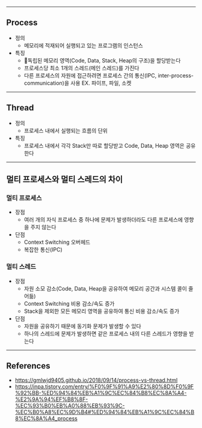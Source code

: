 - - -
## Process
- 정의
	- 메모리에 적재되어 실행되고 있는 프로그램의 인스턴스
- 특징
	- 독립된 메모리 영역(Code, Data, Stack, Heap의 구조)을 할당받는다
	- 프로세스당 최소 1개의 스레드(메인 스레드)를 가진다
	- 다른 프로세스의 자원에 접근하려면 프로세스 간의 통신(IPC, inter-process-communication)을 사용
	  EX. 파이프, 파일, 소켓
- - -
## Thread
- 정의
	- 프로세스 내에서 실행되는 흐름의 단위
- 특징
	- 프로세스 내에서 각각 Stack만 따로 할당받고 Code, Data, Heap 영역은 공유한다
- - -
## 멀티 프로세스와 멀티 스레드의 차이
### 멀티 프로세스
- 장점
	- 여러 개의 자식 프로세스 중 하나에 문제가 발생하더라도 다른 프로세스에 영향을 주지 않는다
- 단점
	- Context Switching 오버헤드
	- 복잡한 통신(IPC)
### 멀티 스레드
- 장점
	- 자원 소모 감소(Code, Data, Heap을 공유하여 메모리 공간과 시스템 콜이 줄어듦)
	- Context Switching 비용 감소/속도 증가
	- Stack을 제외한 모든 메모리 영역을 공유하여 통신 비용 감소/속도 증가
- 단점
	- 자원을 공유하기 때문에 동기화 문제가 발생할 수 있다
	- 하나의 스레드에 문제가 발생하면 같은 프로세스 내의 다른 스레드가 영향을 받는다
- - -
## References
- https://gmlwjd9405.github.io/2018/09/14/process-vs-thread.html
- https://inpa.tistory.com/entry/%F0%9F%91%A9%E2%80%8D%F0%9F%92%BB-%ED%94%84%EB%A1%9C%EC%84%B8%EC%8A%A4-%E2%9A%94%EF%B8%8F-%EC%93%B0%EB%A0%88%EB%93%9C-%EC%B0%A8%EC%9D%B4#%ED%94%84%EB%A1%9C%EC%84%B8%EC%8A%A4_process
